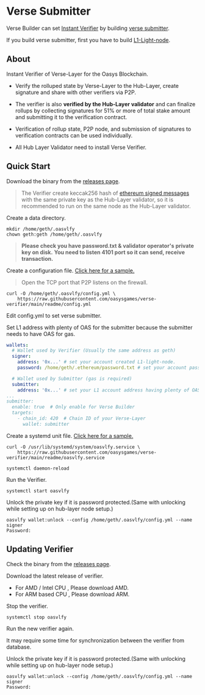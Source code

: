 # Verse Submitter
Verse Builder can set [Instant Verifier](/docs/architecture/verse-layer/rollup/2-2-initial-verifier) by building [verse submitter](/docs/verse-developer/how-to-build-verse/1-6-build-verse-submitter).

If you build verse submitter, first you have to build [L1-Light-node](/docs/verse-developer/how-to-build-verse/1-5-build-L1-light-node).

## About
Instant Verifier of Verse-Layer for the Oasys Blockchain.

- Verify the rolluped state by Verse-Layer to the Hub-Layer, create signature and share with other verifiers via P2P.

- The verifier is also **verified by the Hub-Layer validator** and can finalize rollups by collecting signatures for 51% or more of total stake amount and submitting it to the verification contract.

- Verification of rollup state, P2P node, and submission of signatures to verification contracts can be used individually.

- All Hub Layer Validator need to install Verse Verifier. 

## Quick Start

Download the binary from the [releases page](https://github.com/oasysgames/verse-verifier/releases).

> The Verifier create keccak256 hash of [ethereum signed messages](https://eips.ethereum.org/EIPS/eip-712) with the same private key as the Hub-Layer validator, so it is recommended to run on the same node as the Hub-Layer validator.

Create a data directory.

```shell
mkdir /home/geth/.oasvlfy
chown geth:geth /home/geth/.oasvlfy
```

> **Please check you have password.txt & validator operator's private key on disk.**
> **You need to listen 4101 port so it can send, receive transaction.** 

Create a configuration file. [Click here for a sample.](https://github.com/oasysgames/verse-verifier/blob/main/readme/config.yml)

> Open the TCP port that P2P listens on the firewall.

```shell
curl -O /home/geth/.oasvlfy/config.yml \
    https://raw.githubusercontent.com/oasysgames/verse-verifier/main/readme/config.yml
```

Edit config.yml to set verse submitter.

Set L1 address with plenty of OAS for the submitter because the submitter needs to have OAS for gas.

```yml
wallets:
  # Wallet used by Verifier (Usually the same address as geth)
  signer:
    address: '0x...' # set your account created L1-light-node.
    password: /home/geth/.ethereum/password.txt # set your account password path that is created L1-light-node.

  # Wallet used by Submitter (gas is required)
  submitter:
    address: '0x...' # set your L1 account address having plenty of OAS. (e.g. sequencer address).
...
submitter:
  enable: true  # Only enable for Verse Builder
  targets:
    - chain_id: 420  # Chain ID of your Verse-Layer
      wallet: submitter
```

Create a systemd unit file. [Click here for a sample.](https://github.com/oasysgames/verse-verifier/blob/main/readme/oasvlfy.service)

```shell
curl -O /usr/lib/systemd/system/oasvlfy.service \
    https://raw.githubusercontent.com/oasysgames/verse-verifier/main/readme/oasvlfy.service

systemctl daemon-reload
```

Run the Verifier.

```shell
systemctl start oasvlfy
```

Unlock the private key if it is password protected.(Same with unlocking while setting up on hub-layer node setup.)

```shell
oasvlfy wallet:unlock --config /home/geth/.oasvlfy/config.yml --name signer
Password:
```


## Updating Verifier 

Check the binary from the [releases page](https://github.com/oasysgames/verse-verifier/releases).

Download the latest release of verifier. 

- For AMD / Intel CPU , Please download AMD. 
- For ARM based CPU , Please download ARM. 

Stop the verifier. 

```shell
systemctl stop oasvlfy
```

Run the new verifier again. 

It may require some time for synchronization between the verifier from database. 

Unlock the private key if it is password protected.(Same with unlocking while setting up on hub-layer node setup.)

```shell
oasvlfy wallet:unlock --config /home/geth/.oasvlfy/config.yml --name signer
Password:
```
